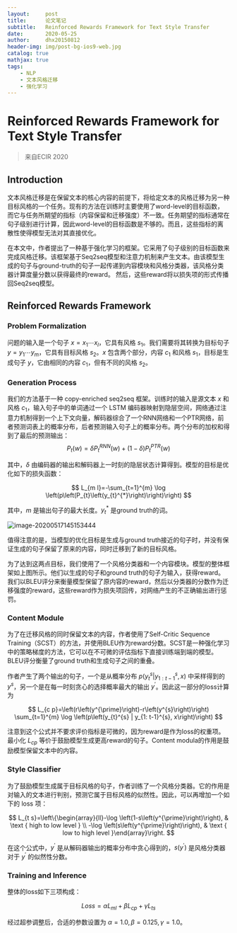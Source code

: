 ```yaml
---
layout:     post
title:      论文笔记
subtitle:   Reinforced Rewards Framework for Text Style Transfer
date:       2020-05-25
author:     dhx20150812
header-img: img/post-bg-ios9-web.jpg
catalog: true
mathjax: true
tags:
    - NLP
    - 文本风格迁移
    - 强化学习
---
```



# Reinforced Rewards Framework for Text Style Transfer

>   来自ECIR 2020

## Introduction

文本风格迁移是在保留文本的核心内容的前提下，将给定文本的风格迁移为另一种目标风格的一个任务。现有的方法在训练时主要使用了word-level的目标函数，而它与任务所期望的指标（内容保留和迁移强度）不一致。任务期望的指标通常在句子级别进行计算，因此word-level的目标函数是不够的。而且，这些指标的离散性使得模型无法对其直接优化。

在本文中，作者提出了一种基于强化学习的框架。它采用了句子级别的目标函数来完成风格迁移。该框架基于Seq2seq模型和注意力机制来产生文本。由该模型生成的句子与ground-truth的句子一起传递到内容模块和风格分类器，该风格分类器计算度量分数以获得最终的reward。 然后，这些reward将以损失项的形式传播回Seq2seq模型。

## Reinforced Rewards Framework

### Problem Formalization

问题的输入是一个句子 $x=x_1 \cdots x_l$，它具有风格 $s_1$。我们需要将其转换为目标句子 $y=y_1 \cdots y_m$，它具有目标风格 $s_2$。$x$ 包含两个部分，内容 $c_1$ 和风格 $s_1$，目标是生成句子 $y$，它由相同的内容 $c_1$，但有不同的风格 $s_2$。

### Generation Process

我们的方法基于一种 copy-enriched seq2seq 框架。训练时的输入是源文本 $x$ 和风格 $c_1$，输入句子中的单词通过一个 LSTM 编码器映射到隐层空间，网络通过注意力机制得到一个上下文向量，解码器综合了一个RNN网络和一个PTR网络，前者预测词表上的概率分布，后者预测输入句子上的概率分布。两个分布的加权和得到了最后的预测输出：
$$
P_{t}(w)=\delta P_{t}^{R N N}(w)+(1-\delta) P_{t}^{P T R}(w)
$$

其中，$\delta$ 由编码器的输出和解码器上一时刻的隐层状态计算得到。模型的目标是优化如下的损失函数：

$$
L_{m l}=-\sum_{t=1}^{m} \log \left(p\left(P_{t}\left(y_{t}^{*}\right)\right)\right)
$$

其中，$m$ 是输出句子的最大长度。$y^*_t$ 是ground truth的词。

![image-20200517145153444](https://note.youdao.com/yws/api/personal/file/WEB5c0de01b3b3f8893144cd908e3dbe065?method=download&shareKey=e38990a7ec56f4ab24ab0a67eb254070)

值得注意的是，当模型的优化目标是生成与ground truth接近的句子时，并没有保证生成的句子保留了原来的内容，同时迁移到了新的目标风格。

为了达到这两点目标，我们使用了一个风格分类器和一个内容模块。模型的整体框架如上图所示。他们以生成的句子和ground truth的句子为输入，获得reward。我们以BLEU评分来衡量模型保留了原内容的reward，然后以分类器的分数作为迁移强度的reward，这些reward作为损失项回传，对网络产生的不正确输出进行惩罚。

### Content Module

为了在迁移风格的同时保留文本的内容，作者使用了Self-Critic Sequence Training（SCST）的方法，并使用BLEU作为reward分数。SCST是一种强化学习中的策略梯度的方法，它可以在不可微的评估指标下直接训练端到端的模型。BLEU评分衡量了ground truth和生成句子之间的重叠。

作者产生了两个输出的句子，一个是从概率分布 $p\left(y_{t}^{s} | y_{1: t-1}^{s}, x\right)$ 中采样得到的 $y^s$，另一个是在每一时刻贪心的选择概率最大的输出 $y^{\prime}$。因此这一部分的loss计算为

$$
L_{c p}=\left(r\left(y^{\prime}\right)-r\left(y^{s}\right)\right) \sum_{t=1}^{m} \log \left(p\left(y_{t}^{s} | y_{1: t-1}^{s}, x\right)\right)
$$

注意到这个公式并不要求评价指标是可微的，因为reward是作为loss的权重项。最小化 $L_{cp}$ 等价于鼓励模型生成更高reward的句子。Content modula的作用是鼓励模型保留文本中的内容。

### Style Classifier

为了鼓励模型生成属于目标风格的句子，作者训练了一个风格分类器。它的作用是对输入的文本进行判别，预测它属于目标风格的似然性。因此，可以再增加一个如下的 loss 项：

$$
L_{t s}=\left\{\begin{array}{ll}-\log \left(1-s\left(y^{\prime}\right)\right), & \text { high to low level } \\ -\log \left(s\left(y^{\prime}\right)\right), & \text { low to high level }\end{array}\right.
$$

在这个公式中，$y^{\prime}$ 是从解码器输出的概率分布中贪心得到的，$s(y^{\prime})$ 是风格分类器对于 $y^{\prime}$ 的似然性分数。

### Training and Inference

整体的loss如下三项构成：

$$
Loss =\alpha L_{m l}+\beta L_{c p}+\gamma L_{t s}
$$

经过超参调整后，合适的参数设置为 $\alpha=1.0, \beta=0.125,\gamma=1.0$。

